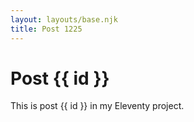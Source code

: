 ```yaml
---
layout: layouts/base.njk
title: Post 1225
---
```


# Post {{ id }}

This is post {{ id }} in my Eleventy project.
